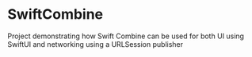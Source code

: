 # SwiftCombine
Project demonstrating how Swift Combine can be used for both UI using SwiftUI and networking using a URLSession publisher
